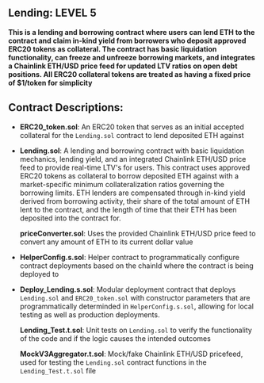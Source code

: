## Lending: LEVEL 5

**This is a lending and borrowing contract where users can lend ETH to the contract and claim in-kind yield from borrowers who deposit approved ERC20 tokens as collateral. The contract has basic liquidation functionality, can freeze and unfreeze borrowing markets, and integrates a Chainlink ETH/USD price feed for updated LTV ratios on open debt positions. All ERC20 collateral tokens are treated as having a fixed price of $1/token for simplicity**

## Contract Descriptions:

- **ERC20_token.sol**: An ERC20 token that serves as an initial accepted collateral for the `Lending.sol` contract to lend deposited ETH against

- **Lending.sol**: A lending and borrowing contract with basic liquidation mechanics, lending yield, and an integrated Chainlink ETH/USD price feed to provide real-time LTV's for users. This contract uses approved ERC20 tokens as collateral to borrow deposited ETH against with a market-specific minimum collateralization ratios governing the borrowing limits. ETH lenders are compensated through in-kind yield derived from borrowing activity, their share of the total amount of ETH lent to the contract, and the length of time that their ETH has been deposited into the contract for.

  **priceConverter.sol**: Uses the provided Chainlink ETH/USD price feed to convert any amount of ETH to its current dollar value

- **HelperConfig.s.sol**: Helper contract to programmatically configure contract deployments based on the chainId where the contract is being deployed to

- **Deploy_Lending.s.sol**: Modular deployment contract that deploys `Lending.sol` and `ERC20_token.sol` with constructor parameters that are programmatically determinded in `HelperConfig.s.sol`, allowing for local testing as well as production deployments.

  **Lending_Test.t.sol**: Unit tests on `Lending.sol` to verify the functionality of the code and if the logic causes the intended outcomes

  **MockV3Aggregator.t.sol**: Mock/fake Chainlink ETH/USD pricefeed, used for testing the `Lending.sol` contract functions in the `Lending_Test.t.sol` file

